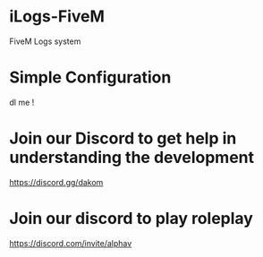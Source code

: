 # iLogs-FiveM
FiveM Logs system

# Simple Configuration
dl me !

# Join our Discord to get help in understanding the development

https://discord.gg/dakom

# Join our discord to play roleplay

https://discord.com/invite/alphav
